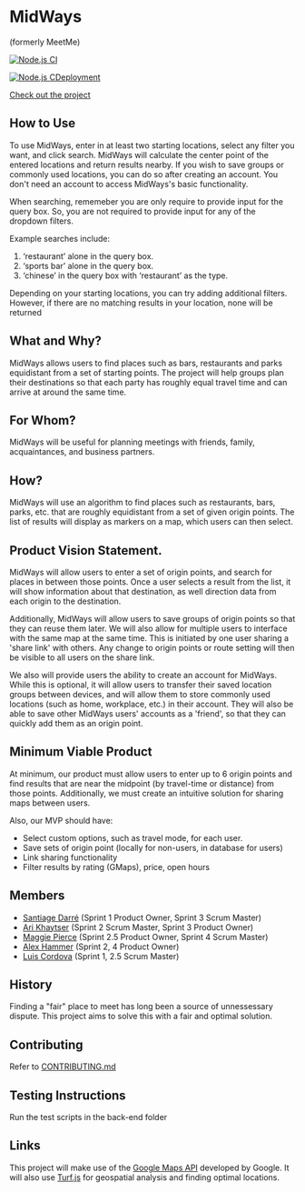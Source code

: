 # MidWays
(formerly MeetMe)

[![Node.js CI](https://github.com/agile-dev-assignments/project-setup-team-wilmington-circuit/actions/workflows/node.js.yml/badge.svg)](https://github.com/agile-dev-assignments/project-setup-team-wilmington-circuit/actions/workflows/node.js.yml)

[![Node.js CDeployment](https://github.com/agile-dev-assignments/project-setup-team-wilmington-circuit/actions/workflows/deploy.yml/badge.svg)](https://github.com/agile-dev-assignments/project-setup-team-wilmington-circuit/actions/workflows/deploy.yml)

[Check out the project](http://MidWays-agiledev.site/)

## How to Use
To use MidWays, enter in at least two starting locations, select any filter you want, and click search. MidWays will calculate the center point of the entered locations and return results nearby. If you wish to save groups or commonly used locations, you can do so after creating an account. You don't need an account to access MidWays's basic functionality.

When searching, rememeber you are only require to provide input for the query box. So, you are not required to provide input for any of the dropdown filters. 

Example searches include:

1) ‘restaurant’ alone in the query box. 
2)  ‘sports bar’ alone in the query box.
3) ‘chinese’ in the query box with ‘restaurant’ as the type.

Depending on your starting locations, you can try adding additional filters. However, if there are no matching results in your location, none will be returned

## What and Why?
MidWays allows users to find places such as bars, restaurants and parks equidistant from a set of starting points. The project will help groups plan their destinations so that each party has roughly equal travel time and can arrive at around the same time. 

## For Whom?
MidWays will be useful for planning meetings with friends, family, acquaintances, and business partners. 

## How?
MidWays will use an algorithm to find places such as restaurants, bars, parks, etc. that are roughly equidistant from a set of given origin points. The list of results will display as markers on a map, which users can then select. 

## Product Vision Statement. 
MidWays will allow users to enter a set of origin points, and search for places in between those points. Once a user selects a result from the list, it will show information about that destination, as well direction data from each origin to the destination. 

Additionally, MidWays will allow users to save groups of origin points so that they can reuse them later. We will also allow for multiple users to interface with the same map at the same time. This is initiated by one user sharing a 'share link' with others. Any change to origin points or route setting will then be visible to all users on the share link.

We also will provide users the ability to create an account for MidWays. While this is optional, it will allow users to transfer their saved location groups between devices, and will allow them to store commonly used locations (such as home, workplace, etc.) in their account. They will also be able to save other MidWays users' accounts as a 'friend', so that they can quickly add them as an origin point.

## Minimum Viable Product
At minimum, our product must allow users to enter up to 6 origin points and find results that are near the midpoint (by travel-time or distance) from those points. Additionally, we must create an intuitive solution for sharing maps between users.

Also, our MVP should have:
- Select custom options, such as travel mode, for each user. 
- Save sets of origin point (locally for non-users, in database for users)
- Link sharing functionality
- Filter results by rating (GMaps), price, open hours

## Members
- [Santiage Darré](https://github.com/sdarre) (Sprint 1 Product Owner, Sprint 3 Scrum Master)
- [Ari Khaytser](https://github.com/ajk745) (Sprint 2 Scrum Master, Sprint 3 Product Owner)
- [Maggie Pierce](https://github.com/m-ggie) (Sprint 2.5 Product Owner, Sprint 4 Scrum Master)
- [Alex Hammer](https://github.com/ah4597) (Sprint 2, 4 Product Owner)
- [Luis Cordova](https://github.com/LGCX) (Sprint 1, 2.5  Scrum Master)

## History
Finding a "fair" place to meet has long been a source of unnessessary dispute. This project aims to solve this with a fair and optimal solution. 

## Contributing
Refer to [CONTRIBUTING.md](./CONTRIBUTING.md)

## Testing Instructions
Run the test scripts in the back-end folder

## Links
This project will make use of the [Google Maps API](https://developers.google.com/maps/documentation/javascript/overview) developed by Google. It will also use [Turf.js](https://turfjs.org/) for geospatial analysis and finding optimal locations.
